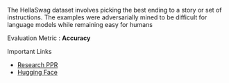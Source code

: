 The HellaSwag dataset involves picking the best ending to a story or set of instructions. The examples were adversarially mined to be difficult for language models while remaining easy for humans

Evaluation Metric : **Accuracy**

Important Links
* [Research PPR](https://arxiv.org/pdf/1905.07830.pdf)
* [Hugging Face](https://huggingface.co/datasets/Rowan/hellaswag)
